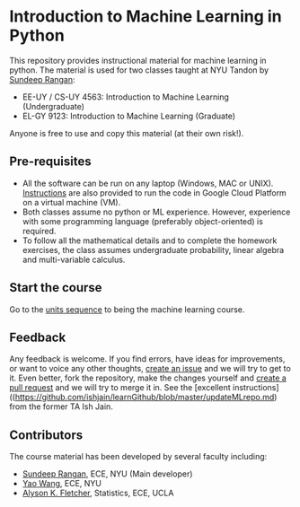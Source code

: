 # Introduction to Machine Learning in Python

This repository provides instructional material for 
machine learning in python.  The material is used for two classes taught at NYU Tandon
by [Sundeep Rangan](http://wireless.engineering.nyu.edu/sundeep-rangan/):

* EE-UY / CS-UY 4563: Introduction to Machine Learning (Undergraduate)
* EL-GY 9123: Introduction to Machine Learning (Graduate)

Anyone is free to use and copy this material (at their own risk!).  

## Pre-requisites

* All the software can be run on any laptop (Windows, MAC or UNIX).
[Instructions](./GCP/getting_started.md)
are also provided to run the code in Google Cloud Platform on a virtual machine (VM).
* Both classes assume no python or ML experience.  However, experience
with some programming language (preferably object-oriented) is required.
* To follow all the mathematical details and to complete the homework exercises,
the class assumes undergraduate probability, linear algebra and multi-variable calculus.

## Start the course

Go to the [units sequence](sequence.md) to being the machine learning course.

## Feedback

Any feedback is welcome.  If you find errors, have ideas for improvements,
or want to voice any other thoughts, [create an issue](https://help.github.com/articles/creating-an-issue/)
and we will try to get to it.
Even better, fork the repository, make the changes yourself and
[create a pull request](https://help.github.com/articles/about-pull-requests/)
and we will try to merge it in.  See the [excellent instructions]((https://github.com/ishjain/learnGithub/blob/master/updateMLrepo.md)
from the former TA Ish Jain.

## Contributors

The course material has been developed by several faculty including:
* [Sundeep Rangan](http://wireless.engineering.nyu.edu/sundeep-rangan/), ECE, NYU (Main developer)
* [Yao Wang](http://eeweb.poly.edu/~yao/), ECE, NYU
* [Alyson K. Fletcher](http://www.stat.ucla.edu/~akfletcher/), Statistics, ECE, UCLA


